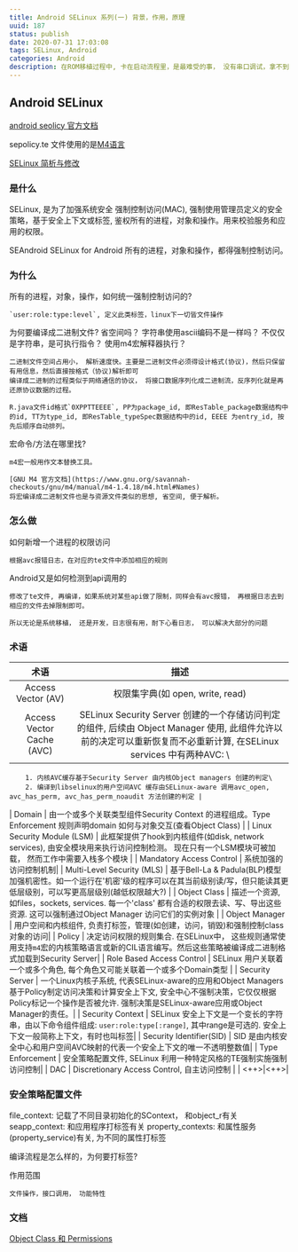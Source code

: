 ```yaml
---
title: Android SELinux 系列(一) 背景，作用，原理
uuid: 187
status: publish
date: 2020-07-31 17:03:08
tags: SELinux, Android
categories: Android
description: 在ROM移植过程中, 卡在启动流程里，是最难受的事， 没有串口调试，拿不到相关的日志，只能靠猜，SELinux 的配置，是否会导致启动不起来呢？ 最后的结果是，靠猜并没有解决启动问题，因为可能出问题的环节太多了，此次研究raw socket 调用同样也遇到SEAndroid 的问题, 但借此机会，系统的学习一上SEAndroid, SELinux 是有必要的。
---
```


## Android SELinux 

[android seolicy 官方文档](https://source.android.com/security/selinux/customize)

sepolicy.te 文件使用的是[M4语言](https://www.gnu.org/savannah-checkouts/gnu/m4/manual/m4-1.4.18/index.html)

[SELinux 简析与修改](https://www.cnblogs.com/blogs-of-lxl/p/7515023.html)

### 是什么

SELinux, 是为了加强系统安全
	强制控制访问(MAC), 强制使用管理员定义的安全策略，基于安全上下文或标签, 鉴权所有的进程，对象和操作。用来校验服务和应用的权限。

SEAndroid 
	SELinux for Android
	所有的进程，对象和操作，都得强制控制访问。 

### 为什么

所有的进程，对象，操作，如何统一强制控制访问的? 

	`user:role:type:level`, 定义此类标签，linux下一切皆文件操作

为何要编译成二进制文件? 
	省空间吗？ 字符串使用ascii编码不是一样吗？
	不仅仅是字符串，是可执行指令？ 使用m4宏解释器执行？ 

	二进制文件空间占用小， 解析速度快。主要是二进制文件必须得设计格式(协议)，然后只保留有用信息，然后直接按格式（协议)解析即可
	编译成二进制的过程类似于网络通信的协议， 将接口数据序列化成二进制流，反序列化就是再还原协议数据的过程。 

	R.java文件id格式`0XPPTTEEEE`, PP为package_id, 即ResTable_package数据结构中的id, TT为type_id, 即ResTable_typeSpec数据结构中的id, EEEE 为entry_id, 按先后顺序自动排列。

宏命令/方法在哪里找? 

	m4宏一般用作文本替换工具。 

	[GNU M4 官方文档](https://www.gnu.org/savannah-checkouts/gnu/m4/manual/m4-1.4.18/m4.html#Names)
	将宏编译成二进制文件也是与资源文件类似的思想, 省空间, 便于解析。 

### 怎么做

如何新增一个进程的权限访问

	根据avc报错日志，在对应的te文件中添加相应的规则

Android又是如何检测到api调用的
	
	修改了te文件, 再编译，如果系统对某些api做了限制，同样会有avc报错， 再根据日志去到相应的文件去掉限制即可。 

	所以无论是系统移植， 还是开发，日志很有用，耐下心看日志， 可以解决大部分的问题

### 术语
|术语| 描述| 
|:--:|:--:|
| Access Vector (AV) | 权限集字典(如 open, write, read) | 
| Access Vector Cache (AVC) | SELinux Security Server 创建的一个存储访问判定的组件, 后续由 Object Manager 使用, 此组件允许以前的决定可以重新恢复而不必重新计算, 在SELinux services 中有两种AVC: \
		1. 内核AVC缓存基于Security Server 由内核Object managers 创建的判定\
		2. 编译到libselinux的用户空间AVC 缓存由SELinux-aware 调用avc_open, avc_has_perm, avc_has_perm_noaudit 方法创建的判定 |
| Domain | 由一个或多个关联类型组件Security Context 的进程组成。Type Enforcement 规则声明domain 如何与对象交互(查看Object Class) |
| Linux Security Module (LSM) | 此框架提供了hook到内核组件(如disk, network services), 由安全模块用来执行访问控制检测。 现在只有一个LSM模块可被加载， 然而工作中需要入栈多个模块 |
| Mandatory Access Control | 系统加强的访问控制机制|
| Multi-Level Security (MLS) | 基于Bell-La & Padula(BLP)模型加强机密性。如一个运行在'机密'级的程序可以在其当前级别读/写，但只能读其更低层级别，可以写更高层级别(越低权限越大?) |
| Object Class | 描述一个资源, 如files，sockets, services. 每一个'class' 都有合适的权限去读、写、导出这些资源. 这可以强制通过Object Manager 访问它们的实例对象 |
| Object Manager | 用户空间和内核组件, 负责打标签，管理(如创建，访问，销毁)和强制控制class对象的访问|
| Policy | 决定访问权限的规则集合. 在SELinux中， 这些规则通常使用支持`m4`宏的内核策略语言或新的CIL语言编写。然后这些策略被编译成二进制格式加载到Security Server|
| Role Based Access Control | SELinux 用户关联着一个或多个角色, 每个角色又可能关联着一个或多个Domain类型 |
| Security Server | 一个Linux内核子系统, 代表SELinux-aware的应用和Object Managers 基于Policy制定访问决策和计算安全上下文, 安全中心不强制决策，它仅仅根据Policy标记一个操作是否被允许. 强制决策是SELinux-aware应用或Object Manager的责任。|
| Security Context | SELinux 安全上下文是一个变长的字符串，由以下命令组件组成: `user:role:type[:range]`, 其中range是可选的. 安全上下文一般简称上下文，有时也叫标签|
| Security Identifier(SID) | SID 是由内核安全中心和用户空间AVC映射的代表一个安全上下文的唯一不透明整数值|
| Type Enforcement | 安全策略配置文件, SELinux 利用一种特定风格的TE强制实施强制访问控制|
| DAC |	Discretionary Access Control, 自主访问控制 |
| <++>|<++>|

### 安全策略配置文件

file_context:	记载了不同目录初始化的SContext， 和object_r有关
seapp_context:	和应用程序打标签有关
property_contexts:	和属性服务(property_service)有关, 为不同的属性打标签 

编译流程是怎么样的，为何要打标签?

作用范围 

	文件操作，接口调用， 功能特性

### 文档

[Object Class 和 Permissions](http://selinuxproject.org/page/ObjectClassesPerms)

